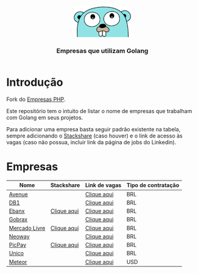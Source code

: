 <header>
    <p align="center">
        <img width="150" src="doc/images/gopher-face.png" alt="Gopher's face looking up" />
    </p>
    <h3 align="center">Empresas que utilizam Golang</h3>
</header>

# Introdução

Fork do [Empresas PHP](https://github.com/DanielHe4rt/empresas-php).

Este repositório tem o intuito de listar o nome de empresas que trabalham com Golang em seus projetos. 

Para adicionar uma empresa basta seguir padrão existente na tabela, sempre adicionando o 
[Stackshare](https://stackshare.io) (caso houver) e o link de acesso às vagas (caso não possua, incluir link da página de jobs do Linkedin).


# Empresas

| Nome                                                                       | Stackshare                                                                   | Link de vagas                                                                           | Tipo de contratação |
|----------------------------------------------------------------------------|------------------------------------------------------------------------------|-----------------------------------------------------------------------------------------|---------------------|
| [Avenue](https://avenue.us)                                                |                                                                              | [Clique aqui](https://avenue.gupy.io)                                                   | BRL                 |
| [DB1](https://www.db1.com.br)                                              |                                                                              | [Clique aqui](https://jobs.kenoby.com/db1-global-software-vagas)                        | BRL                 |
| [Ebanx](https://www.ebanx.com/br)                                          | [Clique aqui](https://stackshare.io/ebanx/ebanx)                             | [Clique aqui](https://boards.greenhouse.io/ebanx)                                       | BRL                 |
| [Gobrax](https://gobrax.com.br)                                            |                                                                              | [Clique aqui](https://www.linkedin.com/company/gobrax/jobs)                             | BRL                 |
| [Mercado Livre](https://mercadolivre.com.br/)                              | [Clique aqui](https://stackshare.io/mercadolibre/mercadolibre )              | [Clique aqui](https://mercadolibre.eightfold.ai/careers)                                | BRL                 |
| [Neoway](https://mercadolivre.com.br/)                                     |                                                                              | [Clique aqui](https://timeneoway.gupy.io/)                                              | BRL                 |
| [PicPay](https://picpay.com)                                               | [Clique aqui](https://stackshare.io/picpay/picpay)                           | [Clique aqui](https://picpay.com/oportunidades-de-emprego-e-carreiras/central-de-vagas) | BRL                 |
| [Unico](https://unico.io)                                                  |                                                                              | [Clique aqui](https://jobs.lever.co/unico)                                              | BRL                 |
| [Meteor](https://meteor.com)                                               |                                                                              | [Clique aqui](https://lp.meteor.com/company/careers)                                    | USD                 |  
